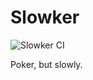 # Slowker
![Slowker CI](https://github.com/ChandTheMan/Slowker/workflows/Python%20application/badge.svg)

Poker, but slowly.
